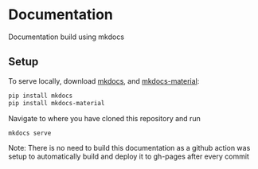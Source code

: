 # Documentation
Documentation build using mkdocs

## Setup
To serve locally, download [mkdocs](https://www.mkdocs.org/getting-started/), and [mkdocs-material](https://squidfunk.github.io/mkdocs-material/getting-started/):

```bash
pip install mkdocs
pip install mkdocs-material
```

Navigate to where you have cloned this repository and run

```
mkdocs serve 
```

Note: There is no need to build this documentation as a github action was setup to automatically build and deploy it to gh-pages after every commit